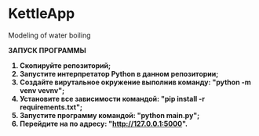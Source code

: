 # KettleApp
Modeling of water boiling

<b>ЗАПУСК ПРОГРАММЫ<b/>
1. Скопируйте репозиторий;
2. Запустите интерпретатор Python в данном репозитории;
3. Создайте вирутальное окружение выполнив команду: "python -m venv vevnv";
4. Установите все зависимости командой: "pip install -r requirements.txt";
5. Запустите программу командой: "python main.py";
6. Перейдите на по адресу: "http://127.0.0.1:5000".
